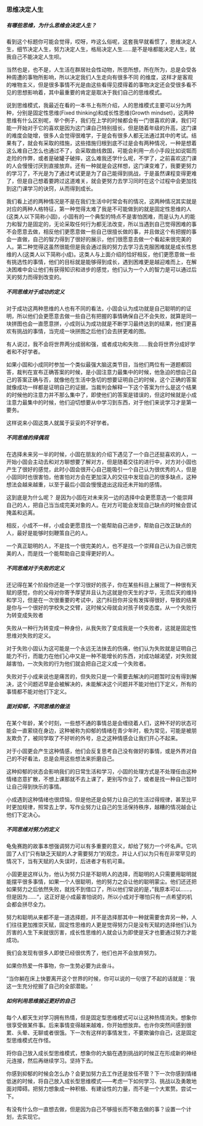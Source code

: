 ### 思维决定人生



##### 有哪些思维，为什么思维会决定人生？

看到这个标题你可能会觉得，哎呀，咋这么俗呢，这套我早就看惯了，思维决定人生，细节决定人生，努力决定人生，格局决定人生……是不是啥都能决定人生，就我自己不能决定人生呗。

当然也是，也不是，人生活在群居社会性动物，所思所想，所在所为，总是会受各种周遭的事物所影响，所以决定我们人生走向有很多不同 的维度，这样才是客观的唯物主义，但是很多事情不光是由这些看得见摸得着的事物决定还会受很多看不见的思想影响着，其中最重要的肯定是取决于我们自己的思维模式。

说到思维模式，我最近在看的一本书上有所介绍，人的思维模式主要可以分为两种，分别是固定性思维(Fixed thinking)和成长性思维(Growth mindset)，这两种思维有什么区别呢，举个例子，我们在上学的时候都会有一门很喜欢的课，我们可能一开始对于它的喜欢是因为这门课自己特别擅长，但是随着年级的升高，这门课的难度会陡增，很多人会觉得很难学，于是会有很多人都无法通过其中的考试。结果有了，就会有采取的措施，这些措施归根到底不过是会有两种情况，一种是想着这么难自己怎么也通过不了，会采取曲线救国，可能会利用一点小手段比如说铤而走险的作弊，或者是破罐子破摔，这么难我还学什么呢，不学了，之前喜欢这门课的人会慢慢讨厌到直接放弃。还有一种就是会这样想，这门课变难了，我要更努力的学习了，不光是为了通过考试更是为了自己能得到挑战，于是虽然课程变得更难了，但是自己想着要跨过这道难关，就会更努力去学习同时在这个过程中会更加找到这门课学习的诀窍，从而得到成长。

我们看上述的两种情况是不是在我们生活中时常会有的情况，这两种情况其实就是对应的两种人格特征，第一种觉得太难了我是不可能做到的就是固定性思维的人(这类人以下简称小固)，小固有的一个典型的特点不是害怕困难，而是认为人的能力和智力是固定的，无论采取任何行为都无法改变，所以当遇到自己觉得困难的事不会愿意去做，相反他们更愿意做一些自己很擅长做的事，并且做这个有把握的事会一直做，自己的智力得到了很好的展示，他们很愿意去做一个看起来很完美的人。第二种觉得这虽然很能但是我会通过我的努力去学习去克服困难就是成长性思维的人(这类人以下简称小成)。这类人与上面介绍的恰好相反，他们更愿意做一些有挑选性的事情，他们的目标就是能够得到成长，遇到困难更是越迎难而上，在解决困难中会让他们有获得知识和进步的感觉，他们认为一个人的智力是可以通过后天的努力而得到改变的。



##### 不同思维对于成功的定义

对于成功这两种思维的人也有不同的看法，小固会认为成功就是自己聪明的的证明，所以他们会更愿意去做一些自己有把握的事情确保自己不会失败，就算是同一块拼图也会一直愿意拼，小成则认为成功就是不断学习最终达到的结果，他们更喜欢有挑战的事情，当完成一块拼图之后他们会去拼更难的图。

有人说过，我不会将世界两分成弱和强，或者成功和失败……我会将世界分成好学者和不好学者。

如果小固和小成同时参加一个类似最强大脑这类节目，当他们两位有一道题都回答，裁判在宣布正确答案的时候，是小固注意力最集中的时候，他急迫的想自己自己的答案正确与否，就像他在生活中急切的想要证明自己的时候，这个正确的答案就像成功一样都是证明自己的证据，当裁判会解释一下这个答案为什么是这个结果的时候他的注意力并不那么集中了，即使他们的答案是错误的，但这时候就是小成注意力最集中的时候，他们迫切想要从中学习到东西，对于他们来说学习才是第一要务。

这样说来小固这类人就属于妥妥的不好学者。

##### 不同思维的择偶观

在选择未来另一半的时候，小固在朋友的介绍下遇见了一个自己还挺喜欢的人，一开始小固会主动去和对方聊想要了解对方，但是随着交往的进行中，对方对小固也产生了很好的感觉，此时小固会很开心自己能吸引一个自己认为很优秀的人，但是小固同时也很害怕，他害怕对方会在更加深入的交往中发现自己的很多缺点，这种想法会越来越重，以至于最后小固会慢慢退出这段还未开始的感情。

这到底是为什么呢？ 是因为小固在对未来另一边的选择中会更愿意选一个能崇拜自己的人，把自己当当成完美对象的人。在对方可能会发现自己缺点的时候会尝试掩盖和远离。

相反，小成不一样，小成会更愿意找一个能帮助自己进步，帮助自己改正缺点的人，最好是能够时刻鞭策自己的人。

一个真正聪明的人，不是找一个很完美的人，也不是找一个崇拜自己认为自己很完美的人，而是找一个能帮助自己变得更好的人。

##### 不同思维对于失败的定义

还记得在某个阶段你还是一个学习很好的孩子，你在某些科目上展现了一种很有天赋的感觉，你的父母对你寄予厚望并且认为这就是你天生的才华，无须后天的维持和学习，但是在一次很重要的考试中，这门科目你并没有发挥得很好，导致的结果是你与一个很好的学校失之交臂，这时候父母就会对孩子转变态度。从一个失败行为转变成失败者

失败从一种行为转变成一种身份，从我失败了变成我是一个失败者，这就是固定性思维对失败的定义。

对于失败小固认为这可能是一个永远无法抹去的伤痛，他们认为失败就是证明自己能力不行，而能力在他们心中又是一种不能增长的东西，对成功越渴望，对失败就越害怕，一次失败的行为他们就会把自己定义成一个失败者。

失败对于小成来说也是痛苦的，但失败只是一个需要去解决的问题暂时没有得到解决，这个问题迟早是会被解决的，未能解决这个问题并不能对他们下定义，所有的事情都不能对他们下定义。



##### 面对抑郁，不同思维的做法

在某个年龄，某个时刻，一些想不通的事情总是会缠绕着人们，这种不好的状态可能会一直萦绕在身边，这种被称为抑郁的情绪在青少年时，极为常见，可能是被朋友欺负了，被同学取了不好听的外号，总之这种情感会让我们开心不起来。

对于小固更会产生这种情感，他们会反复思考自己没有做好的事情，或是外界对自己的不好看法，总是会用这些想法来折磨自己。

这种抑郁的状态会影响我们的日常生活和学习，小固的处理方式是不处理任由这种情绪恣意扩散，不想上课那就不去上课了，更别写作业了，或者是找一种自己暂时让自己得到快乐的事情。

小成遇到这种情绪也很烦恼，但是他还是会努力让自己的生活过得规律，甚至比平时更加规律，照常去上学，写作业努力让自己的生活保持秩序，越糟的情况越会让他们下定决心。



##### 不同思维对努力的定义

龟兔赛跑的故事本想强调努力可以有多重要的意义，却给了努力一个坏名声。它巩固了人们“只有缺乏天赋的人才需要努力”的观念，并让人们以为只有在非常罕见的情况下，当有天赋的人失误时，后进者才有机可乘。

小固更是这样认为，他认为努力只是不聪明人的选择，而聪明的人只需要用聪明就能摆平很多事情，如果一个人很聪明，他的努力之会让他的聪明蒙尘。他们还还把如果努力之后依然失败，就找不到借口了，所以他们常说的是，”我原本可以……，但是因为……“，这正好是小成最害怕说的，所以小成对于哪怕只有一点希望的机会都会拼尽全力。

努力和聪明从来都不是一道选择题，并不是选择那其中一种就需要舍弃另一种，人们往往更加推崇天赋，固定性思维的人更是觉得努力只是没有天赋的选择他们认为厉害的人生下来就很厉害，成长性思维的人就会认为即使是天才也要通过努力才能成功。

我们会发现有很多人即使已经很优秀了，他们也并不会放弃努力。

如果你热爱一件事物，你一生势必要为此奋斗。

“当你躺在床上快要离开这个世界的时候，你可以说的一句很了不起的话就是：‘我这一生充分挖掘了自己的全部潜能。‘

##### 如何利用思维接近更好的自己

每个人都天生对学习拥有热情，但是固定型思维模式可以让这种热情消失。想象你很享受做某件事。后来事情变得越来越难，你开始想放弃。也许你突然间感到很累、头晕、无聊或者很饿。下一次有这样的事情发生，不要欺骗你自己，这是固定型思维模式在作怪。

将你自己放入成长型思维模式，想象你的大脑在遇到挑战的时候正在形成新的神经元连接，然后再继续学习。坚持下去。

你感到抑郁的时候会怎么办？会更加努力去工作还是放任不管？下一次你感到情绪低迷的时候，将自己放入成长型思维模式——考虑一下如何学习、挑战以及勇敢地面对障碍。把努力想象成一种积极、有建设性的力量，而不是一个大累赘。尝试一下。

有没有什么你一直想去做，但是因为自己不够擅长而不敢去做的事？设置一个计划，去实现它。
